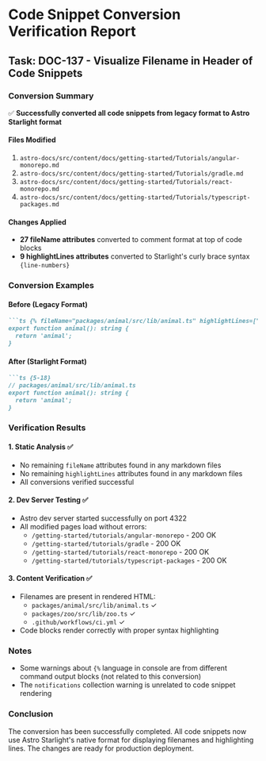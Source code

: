 # Code Snippet Conversion Verification Report

## Task: DOC-137 - Visualize Filename in Header of Code Snippets

### Conversion Summary
✅ **Successfully converted all code snippets from legacy format to Astro Starlight format**

#### Files Modified
1. `astro-docs/src/content/docs/getting-started/Tutorials/angular-monorepo.md`
2. `astro-docs/src/content/docs/getting-started/Tutorials/gradle.md`
3. `astro-docs/src/content/docs/getting-started/Tutorials/react-monorepo.md`
4. `astro-docs/src/content/docs/getting-started/Tutorials/typescript-packages.md`

#### Changes Applied
- **27 fileName attributes** converted to comment format at top of code blocks
- **9 highlightLines attributes** converted to Starlight's curly brace syntax `{line-numbers}`

### Conversion Examples

#### Before (Legacy Format)
```markdown
```ts {% fileName="packages/animal/src/lib/animal.ts" highlightLines=["5-18"] %}
export function animal(): string {
  return 'animal';
}
```

#### After (Starlight Format)
```markdown
```ts {5-18}
// packages/animal/src/lib/animal.ts
export function animal(): string {
  return 'animal';
}
```

### Verification Results

#### 1. Static Analysis ✅
- No remaining `fileName` attributes found in any markdown files
- No remaining `highlightLines` attributes found in any markdown files
- All conversions verified successful

#### 2. Dev Server Testing ✅
- Astro dev server started successfully on port 4322
- All modified pages load without errors:
  - `/getting-started/tutorials/angular-monorepo` - 200 OK
  - `/getting-started/tutorials/gradle` - 200 OK
  - `/getting-started/tutorials/react-monorepo` - 200 OK
  - `/getting-started/tutorials/typescript-packages` - 200 OK

#### 3. Content Verification ✅
- Filenames are present in rendered HTML:
  - `packages/animal/src/lib/animal.ts` ✓
  - `packages/zoo/src/lib/zoo.ts` ✓
  - `.github/workflows/ci.yml` ✓
- Code blocks render correctly with proper syntax highlighting

### Notes
- Some warnings about `{%` language in console are from different command output blocks (not related to this conversion)
- The `notifications` collection warning is unrelated to code snippet rendering

### Conclusion
The conversion has been successfully completed. All code snippets now use Astro Starlight's native format for displaying filenames and highlighting lines. The changes are ready for production deployment.